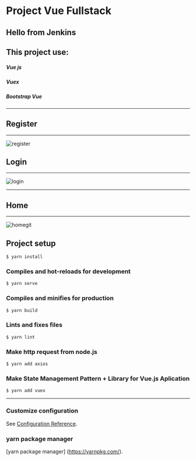 # Project Vue Fullstack

Hello from Jenkins
-----------------------------------------

## This project use:
##### Vue js
##### Vuex
##### Bootstrap Vue

---------------------------

## Register
------
![register](https://user-images.githubusercontent.com/64014794/104283454-22051580-54e3-11eb-85ba-2100c35af129.png)

## Login
-------------
![login](https://user-images.githubusercontent.com/64014794/104283237-d488a880-54e2-11eb-839a-b720adec77cb.png)

-------------

## Home
------------
![homegit](https://user-images.githubusercontent.com/64014794/107632487-2450c000-6c99-11eb-8c13-c59a4eb8294c.png)


## Project setup
```
$ yarn install
```

### Compiles and hot-reloads for development
```
$ yarn serve
```

### Compiles and minifies for production
```
$ yarn build
```

### Lints and fixes files
```
$ yarn lint
```

### Make http request from node.js
```
$ yarn add axios
```

### Make State Management Pattern + Library for Vue.js Aplication
```
$ yarn add vuex
```

-------------------

### Customize configuration
See [Configuration Reference](https://cli.vuejs.org/config/).

### yarn package manager
[yarn package manager] (https://yarnpkg.com/).
